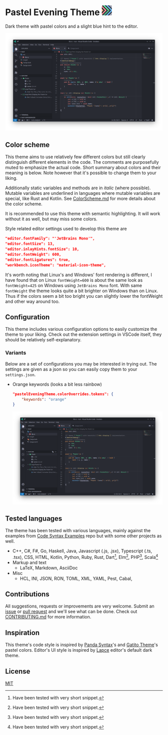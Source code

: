 # Pastel Evening Theme <img src="icon.png" width="32">

Dark theme with pastel colors and a slight blue hint to the editor.

![](resources/example_rust.png)

## Color scheme

This theme aims to use relatively few different colors but still clearly distinguish different elements in the code. 
The comments are purposefully muted to emphasize the actual code. 
Short summary about colors and their meaning is below. Note however that it's possible to change them to your liking.

Additionally static variables and methods are in *italic* (where possible). 
Mutable variables are underlined in languages where mutable variables are special, like Rust and Kotlin. 
See [ColorScheme.md] for more details about the color scheme.

It is recommended to use this theme with semantic highlighting. 
It will work without it as well, but may miss some colors.

Style related editor settings used to develop this theme are
```json
"editor.fontFamily": "'JetBrains Mono'",
"editor.fontSize": 13,
"editor.inlayHints.fontSize": 10,
"editor.fontWeight": 600,
"editor.fontLigatures": true,
"workbench.iconTheme": "material-icon-theme",
```
It's worth noting that Linux's and Windows' font rendering is different, I have found that on Linux `fontWeight=600` is about the same look as `fontWeight=425` on Windows using `JetBrains Mono` font. 
With same `fontWeight` the theme looks quite a bit brighter on Windows than on Linux.
Thus if the colors seem a bit too bright you can slightly lower the fontWeight and other way around too.

## Configuration

This theme includes various configuration options to easily customize the theme to your liking. Check out the extension settings in VSCode itself, they should be relatively self-explanatory.

### Variants

Below are a set of configurations you may be interested in trying out.
The settings are given as a json so you can easily copy them to your `settings.json`.


* Orange keywords (looks a bit less rainbow)
    ```json
    "pastelEveningTheme.colorOverrides.tokens": {
        "keywords": "orange"
    }
    ```
    ![](resources/example_rust2.png)

## Tested languages

The theme has been tested with various languages, mainly against the examples from [Code Syntax Examples] repo but with some other projects as well.

* C++, C#, F#, Go, Haskell, Java, Javascript (.js, .jsx), Typescript (.ts, .tsx), CSS, HTML, Kotlin, Python, Ruby, Rust, Dart[^1], Elm[^1], PHP[^1], Scala[^1]
* Markup and text
    * LaTeX, Markdown, AsciiDoc
* Misc
    * HCL, INI, JSON, RON, TOML, XML, YAML, Pest, Cabal, 

[^1]: Have been tested with very short snippet.

## Contributions

All suggestions, requests or improvements are very welcome. 
Submit an [issue] or [pull request] and we'll see what can be done.
Check out [CONTRIBUTING.md] for more information.

## Inspiration

This theme's code style is inspired by [Panda Syntax]'s and [Gatito Theme]'s pastel colors. 
Editor's UI style is inspired by [Lapce] editor's default dark theme.

## License

[MIT](LICENSE.md)

[Code Syntax Examples]: https://github.com/kaiusl/code_syntax_examples
[repository]: https://github.com/kaiusl/pastel_evening_vscode
[pull request]: https://github.com/kaiusl/pastel_evening_vscode/pulls
[issue]: https://github.com/kaiusl/pastel_evening_vscode/issues
[Marketplace]: https://marketplace.visualstudio.com/items?itemName=kaiusl.paste-evening-theme
[Panda Syntax]: https://marketplace.visualstudio.com/items?itemName=tinkertrain.theme-panda
[Gatito Theme]: https://marketplace.visualstudio.com/items?itemName=pawelgrzybek.gatito-theme
[Lapce]: https://lapce.dev/
[ColorScheme.md]: https://github.com/kaiusl/pastel_evening_vscode/blob/main/ColorScheme.md
[CONTRIBUTING.md]: https://github.com/kaiusl/pastel_evening_vscode/blob/main/CONTRIBUTING.md

